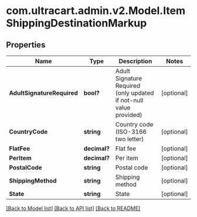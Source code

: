 # com.ultracart.admin.v2.Model.ItemShippingDestinationMarkup
## Properties

Name | Type | Description | Notes
------------ | ------------- | ------------- | -------------
**AdultSignatureRequired** | **bool?** | Adult Signature Required (only updated if not-null value provided) | [optional] 
**CountryCode** | **string** | Country code (ISO-3166 two letter) | [optional] 
**FlatFee** | **decimal?** | Flat fee | [optional] 
**PerItem** | **decimal?** | Per item | [optional] 
**PostalCode** | **string** | Postal code | [optional] 
**ShippingMethod** | **string** | Shipping method | [optional] 
**State** | **string** | State | [optional] 


[[Back to Model list]](../README.md#documentation-for-models) [[Back to API list]](../README.md#documentation-for-api-endpoints) [[Back to README]](../README.md)

